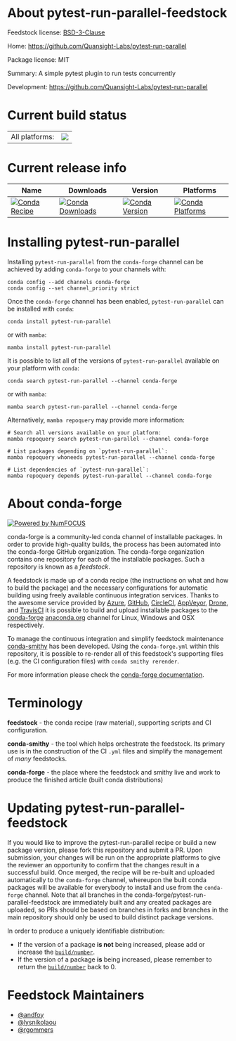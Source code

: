 About pytest-run-parallel-feedstock
===================================

Feedstock license: [BSD-3-Clause](https://github.com/conda-forge/pytest-run-parallel-feedstock/blob/main/LICENSE.txt)

Home: https://github.com/Quansight-Labs/pytest-run-parallel

Package license: MIT

Summary: A simple pytest plugin to run tests concurrently

Development: https://github.com/Quansight-Labs/pytest-run-parallel

Current build status
====================


<table><tr><td>All platforms:</td>
    <td>
      <a href="https://dev.azure.com/conda-forge/feedstock-builds/_build/latest?definitionId=24128&branchName=main">
        <img src="https://dev.azure.com/conda-forge/feedstock-builds/_apis/build/status/pytest-run-parallel-feedstock?branchName=main">
      </a>
    </td>
  </tr>
</table>

Current release info
====================

| Name | Downloads | Version | Platforms |
| --- | --- | --- | --- |
| [![Conda Recipe](https://img.shields.io/badge/recipe-pytest--run--parallel-green.svg)](https://anaconda.org/conda-forge/pytest-run-parallel) | [![Conda Downloads](https://img.shields.io/conda/dn/conda-forge/pytest-run-parallel.svg)](https://anaconda.org/conda-forge/pytest-run-parallel) | [![Conda Version](https://img.shields.io/conda/vn/conda-forge/pytest-run-parallel.svg)](https://anaconda.org/conda-forge/pytest-run-parallel) | [![Conda Platforms](https://img.shields.io/conda/pn/conda-forge/pytest-run-parallel.svg)](https://anaconda.org/conda-forge/pytest-run-parallel) |

Installing pytest-run-parallel
==============================

Installing `pytest-run-parallel` from the `conda-forge` channel can be achieved by adding `conda-forge` to your channels with:

```
conda config --add channels conda-forge
conda config --set channel_priority strict
```

Once the `conda-forge` channel has been enabled, `pytest-run-parallel` can be installed with `conda`:

```
conda install pytest-run-parallel
```

or with `mamba`:

```
mamba install pytest-run-parallel
```

It is possible to list all of the versions of `pytest-run-parallel` available on your platform with `conda`:

```
conda search pytest-run-parallel --channel conda-forge
```

or with `mamba`:

```
mamba search pytest-run-parallel --channel conda-forge
```

Alternatively, `mamba repoquery` may provide more information:

```
# Search all versions available on your platform:
mamba repoquery search pytest-run-parallel --channel conda-forge

# List packages depending on `pytest-run-parallel`:
mamba repoquery whoneeds pytest-run-parallel --channel conda-forge

# List dependencies of `pytest-run-parallel`:
mamba repoquery depends pytest-run-parallel --channel conda-forge
```


About conda-forge
=================

[![Powered by
NumFOCUS](https://img.shields.io/badge/powered%20by-NumFOCUS-orange.svg?style=flat&colorA=E1523D&colorB=007D8A)](https://numfocus.org)

conda-forge is a community-led conda channel of installable packages.
In order to provide high-quality builds, the process has been automated into the
conda-forge GitHub organization. The conda-forge organization contains one repository
for each of the installable packages. Such a repository is known as a *feedstock*.

A feedstock is made up of a conda recipe (the instructions on what and how to build
the package) and the necessary configurations for automatic building using freely
available continuous integration services. Thanks to the awesome service provided by
[Azure](https://azure.microsoft.com/en-us/services/devops/), [GitHub](https://github.com/),
[CircleCI](https://circleci.com/), [AppVeyor](https://www.appveyor.com/),
[Drone](https://cloud.drone.io/welcome), and [TravisCI](https://travis-ci.com/)
it is possible to build and upload installable packages to the
[conda-forge](https://anaconda.org/conda-forge) [anaconda.org](https://anaconda.org/)
channel for Linux, Windows and OSX respectively.

To manage the continuous integration and simplify feedstock maintenance
[conda-smithy](https://github.com/conda-forge/conda-smithy) has been developed.
Using the ``conda-forge.yml`` within this repository, it is possible to re-render all of
this feedstock's supporting files (e.g. the CI configuration files) with ``conda smithy rerender``.

For more information please check the [conda-forge documentation](https://conda-forge.org/docs/).

Terminology
===========

**feedstock** - the conda recipe (raw material), supporting scripts and CI configuration.

**conda-smithy** - the tool which helps orchestrate the feedstock.
                   Its primary use is in the construction of the CI ``.yml`` files
                   and simplify the management of *many* feedstocks.

**conda-forge** - the place where the feedstock and smithy live and work to
                  produce the finished article (built conda distributions)


Updating pytest-run-parallel-feedstock
======================================

If you would like to improve the pytest-run-parallel recipe or build a new
package version, please fork this repository and submit a PR. Upon submission,
your changes will be run on the appropriate platforms to give the reviewer an
opportunity to confirm that the changes result in a successful build. Once
merged, the recipe will be re-built and uploaded automatically to the
`conda-forge` channel, whereupon the built conda packages will be available for
everybody to install and use from the `conda-forge` channel.
Note that all branches in the conda-forge/pytest-run-parallel-feedstock are
immediately built and any created packages are uploaded, so PRs should be based
on branches in forks and branches in the main repository should only be used to
build distinct package versions.

In order to produce a uniquely identifiable distribution:
 * If the version of a package **is not** being increased, please add or increase
   the [``build/number``](https://docs.conda.io/projects/conda-build/en/latest/resources/define-metadata.html#build-number-and-string).
 * If the version of a package **is** being increased, please remember to return
   the [``build/number``](https://docs.conda.io/projects/conda-build/en/latest/resources/define-metadata.html#build-number-and-string)
   back to 0.

Feedstock Maintainers
=====================

* [@andfoy](https://github.com/andfoy/)
* [@lysnikolaou](https://github.com/lysnikolaou/)
* [@rgommers](https://github.com/rgommers/)

